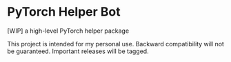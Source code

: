 # PyTorch Helper Bot
[WIP] a high-level PyTorch helper package

This project is intended for my personal use. Backward compatibility will not be guaranteed. Important releases will be tagged.
